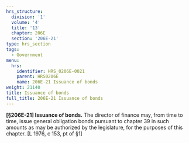 ```yaml
---
hrs_structure:
  division: '1'
  volume: '4'
  title: '13'
  chapter: 206E
  section: '206E-21'
type: hrs_section
tags:
  - Government
menu:
  hrs:
    identifier: HRS_0206E-0021
    parent: HRS0206E
    name: 206E-21 Issuance of bonds
weight: 21140
title: Issuance of bonds
full_title: 206E-21 Issuance of bonds
---
```

**[§206E-21] Issuance of bonds.** The director of finance may, from time to time, issue general obligation bonds pursuant to chapter 39 in such amounts as may be authorized by the legislature, for the purposes of this chapter. [L 1976, c 153, pt of §1]